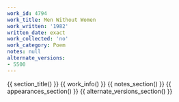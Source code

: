 ```yaml
---
work_id: 4794
work_title: Men Without Women
work_written: '1982'
written_date: exact
work_collected: 'no'
work_category: Poem
notes: null
alternate_versions:
- 5500
---
```


{{ section_title() }}
{{ work_info() }}
{{ notes_section() }}
{{ appearances_section() }}
{{ alternate_versions_section() }}